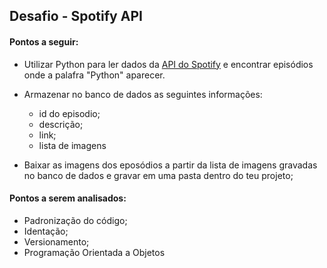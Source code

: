 ## Desafio - Spotify API

#### Pontos a seguir:

- Utilizar Python para ler dados da [API do Spotify](https://developer.spotify.com/documentation/web-api/tutorials/getting-started) e encontrar episódios onde a palafra "Python" aparecer.

- Armazenar no banco de dados as seguintes informações:
  - id do episodio;
  - descrição;
  - link;
  - lista de imagens

- Baixar as imagens dos eposódios a partir da lista de imagens gravadas no banco de dados e gravar em uma pasta dentro do teu projeto;

#### Pontos a serem analisados:

- Padronização do código;
- Identação;
- Versionamento;
- Programação Orientada a Objetos
